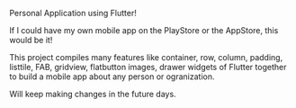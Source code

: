 Personal Application using Flutter!

If I could have my own mobile app on the PlayStore or the AppStore, this would be it!

This project compiles many features like container, row, column, padding, listtile, FAB, gridview, flatbutton images, drawer widgets of Flutter together to build a mobile app about any person or ogranization.

Will keep making changes in the future days.
